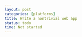 ```yaml
---
layout: post
categories: [platforms]
title: Write a nontrivial web app
status: todo
time: Not started
---
```

